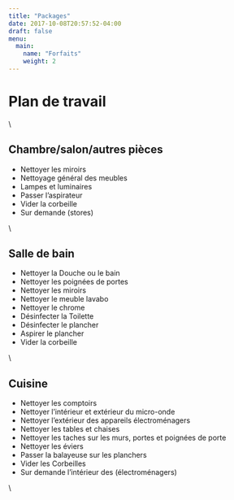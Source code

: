 ```yaml
---
title: "Packages"
date: 2017-10-08T20:57:52-04:00
draft: false
menu:
  main:
    name: "Forfaits"
    weight: 2
---
```


<h1 class="f2 b lh-title mb2">Plan de travail </h1>
\
<h2 class="f4 b lh-title mb2">Chambre/salon/autres pièces</h2>

* Nettoyer les miroirs
* Nettoyage général des meubles
* Lampes et luminaires
* Passer l’aspirateur
* Vider la corbeille
* Sur demande (stores)

\
<h2 class="f4 b lh-title mb2">Salle de bain</h2>

* Nettoyer la Douche ou le bain
* Nettoyer les poignées de portes
* Nettoyer les miroirs
* Nettoyer le meuble lavabo
* Nettoyer le chrome
* Désinfecter la Toilette
* Désinfecter le plancher
* Aspirer le plancher
* Vider la corbeille

\
<h2 class="f4 b lh-title mb2">Cuisine</h2>

* Nettoyer les comptoirs
* Nettoyer l’intérieur et extérieur du micro-onde
* Nettoyer l’extérieur des appareils électroménagers
* Nettoyer les tables et chaises
* Nettoyer les taches sur les murs, portes et poignées de porte
* Nettoyer les éviers
* Passer la balayeuse sur les planchers
* Vider les Corbeilles
* Sur demande l’intérieur des (électroménagers)

\